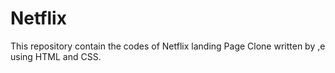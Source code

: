 # Netflix
This repository contain the codes of Netflix landing Page Clone written by ,e using HTML and CSS.
